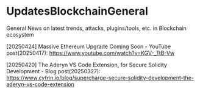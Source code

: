 # UpdatesBlockchainGeneral
General News on latest trends, attacks, plugins/tools, etc. in Blockchain ecosystem

[20250424] Massive Ethereum Upgrade Coming Soon - YouTube post(20250417): https://www.youtube.com/watch?v=KGV-_TtB-Vw

[20250420] The Aderyn VS Code Extension, for Secure Solidity Development - Blog post(20250327): https://www.cyfrin.io/blog/supercharge-secure-solidity-development-the-aderyn-vs-code-extension
